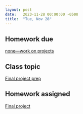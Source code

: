 ```yaml
---
layout: post
date:   2023-11-28 00:00:00 -0500
title:  "Tue, Nov 28"
---
```


## Homework due

[none—work on projects](/compositions/final)

## Class topic

[Final project prep](https://musi216.meganlavengood.com/final-project/)

## Homework assigned

[Final project](/compositions/final)

